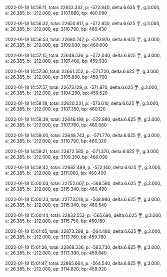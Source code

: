 2022-01-18 14:56:11, total: 22653.332, p: -572.840, delta:6.625 手, g:3.000, e: 26.385, b: -212.000, ep: 3107.880, bp: 460.090

2022-01-18 14:56:32, total: 22650.817, p: -572.650, delta:6.625 手, g:3.000, e: 26.385, b: -212.000, ep: 3110.790, bp: 460.430

2022-01-18 14:56:53, total: 22680.747, p: -570.970, delta:6.625 手, g:3.000, e: 26.385, b: -212.000, ep: 3109.030, bp: 460.000

2022-01-18 14:57:15, total: 22648.536, p: -572.040, delta:6.625 手, g:3.000, e: 26.385, b: -212.000, ep: 3107.400, bp: 459.930

2022-01-18 14:57:36, total: 22661.252, p: -571.720, delta:6.625 手, g:3.000, e: 26.385, b: -212.000, ep: 3105.880, bp: 459.700

2022-01-18 14:57:57, total: 22673.129, p: -571.870, delta:6.625 手, g:3.000, e: 26.385, b: -212.000, ep: 3104.290, bp: 459.520

2022-01-18 14:58:18, total: 22620.231, p: -573.610, delta:6.625 手, g:3.000, e: 26.385, b: -212.000, ep: 3107.350, bp: 460.120

2022-01-18 14:58:39, total: 22646.199, p: -572.880, delta:6.625 手, g:3.000, e: 26.385, b: -212.000, ep: 3107.760, bp: 460.080

2022-01-18 14:59:00, total: 22648.743, p: -571.770, delta:6.625 手, g:3.000, e: 26.385, b: -212.000, ep: 3110.790, bp: 460.320

2022-01-18 14:59:21, total: 22672.585, p: -571.370, delta:6.625 手, g:3.000, e: 26.385, b: -212.000, ep: 3109.350, bp: 460.090

2022-01-18 14:59:42, total: 22682.489, p: -572.140, delta:6.625 手, g:3.000, e: 26.385, b: -212.000, ep: 3111.060, bp: 460.400

2022-01-18 15:00:03, total: 22752.607, p: -568.580, delta:6.625 手, g:3.000, e: 26.385, b: -212.000, ep: 3115.340, bp: 460.490

2022-01-18 15:00:23, total: 22773.518, p: -568.980, delta:6.625 手, g:3.000, e: 26.385, b: -212.000, ep: 3115.340, bp: 460.540

2022-01-18 15:00:44, total: 22833.553, p: -565.690, delta:6.625 手, g:3.000, e: 26.385, b: -212.000, ep: 3115.750, bp: 460.180

2022-01-18 15:01:05, total: 22873.298, p: -564.480, delta:6.625 手, g:3.000, e: 26.385, b: -212.000, ep: 3113.760, bp: 459.780

2022-01-18 15:01:26, total: 22868.336, p: -563.730, delta:6.625 手, g:3.000, e: 26.385, b: -212.000, ep: 3113.390, bp: 459.640

2022-01-18 15:01:47, total: 22865.664, p: -564.540, delta:6.625 手, g:3.000, e: 26.385, b: -212.000, ep: 3114.820, bp: 459.920